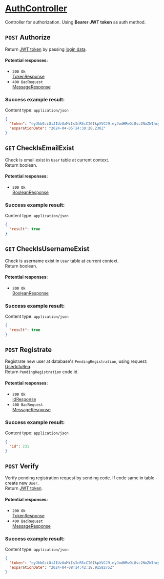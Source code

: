 # [AuthController](../../ProjectTisa/Controllers/BusinessControllers/UserRelatedControllers/AuthController.cs)

Controller for authorization. Using **Bearer JWT token** as auth method.
## `POST` Authorize
Return [JWT token](https://en.wikipedia.org/wiki/JSON_Web_Token) by passing [login data](../../ProjectTisa/Controllers/GeneralData/Requests/UserReq/UserLoginReq.cs).  
#### Potential responses:
* `200 Ok`<br>[TokenResponse](../../ProjectTisa/Controllers/GeneralData/Responses/TokenResponse.cs)
* `400 BadRequest`<br>[MessageResponse](../../ProjectTisa/Controllers/GeneralData/Responses/MessageResponse.cs)
### Success example result:
Content type: `application/json`
```json
{
  "token": "eyJhbGciOiJIUzUxMiIsInR5cCI6IkpXVCJ9.eyJodHRwOi8vc2NoZW1hcy54bWxzb2FwLm9yZy93cy8yMDA1LzA1L2lkZW50aXR5L2NsYWltcy9uYW1lIjoidGVzdCIsImh0dHA6Ly9zY2hlbWFzLnhtbHNvYXAub3JnL3dzLzIwMDUvMDUvaWRlbnRpdHkvY2xhaW1zL2VtYWlsYWRkcmVzcyI6InRlc3RAdGVzdC5jb20iLCJodHRwOi8vc2NoZW1hcy5taWNyb3NvZnQuY29tL3dzLzIwMDgvMDYvaWRlbnRpdHkvY2xhaW1zL3JvbGUiOiJTb21lUm9sZSIsImV4cCI6MTcxMjU3MDAwMCwiaXNzIjoid3d3LnRpc2EtYmFja2VuZC5jb20iLCJhdWQiOiJ3d3cudGlzYS1mcm9udGVuZC5jb20ifQ.PRXhoRT4AQTTwBwzfuVD_CtTSIYpZxPHwCWK1Atz2xVAWi1ZAuGNp-s4CSMyZtoyEezgWAhkQoLbekcYSBUqfA",
  "exparationDate": "2024-04-05T14:38:20.230Z"
}
```
## `GET` CheckIsEmailExist
Check is email exist in `User` table at current context.<br>Return boolean.
#### Potential responses:
* `200 Ok`<br>[BooleanResponse](../../ProjectTisa/Controllers/GeneralData/Responses/BooleanResponse.cs)
### Success example result:
Content type: `application/json`
```json
{
  "result": true
}
```
## `GET` CheckIsUsernameExist
Check is username exist in `User` table at current context.<br>Return boolean.
#### Potential responses:
* `200 Ok`<br>[BooleanResponse](../../ProjectTisa/Controllers/GeneralData/Responses/BooleanResponse.cs)
### Success example result:
Content type: `application/json`
```json
{
  "result": true
}
```
## `POST` Registrate
Registrate new user at database's `PendingRegistration`, using request: [UserInfoReq](../../ProjectTisa/Controllers/GeneralData/Requests/UserReq/UserInfoReq.cs).<br>Return `PendingRegistration` code id.
#### Potential responses:
* `200 Ok`<br>[IdResponse](../../ProjectTisa/Controllers/GeneralData/Responses/IdResponse.cs)
* `400 BadRequest`<br>[MessageResponse](../../ProjectTisa/Controllers/GeneralData/Responses/MessageResponse.cs)
### Success example result:
Content type: `application/json`
```json
{
  "id": 231
}
```
## `POST` Verify
Verify pending registration request by sending code. If code same in table - create new `User`.<br>Return [JWT token](https://en.wikipedia.org/wiki/JSON_Web_Token).
#### Potential responses:
* `200 Ok`<br>[TokenResponse](../../ProjectTisa/Controllers/GeneralData/Responses/TokenResponse.cs)
* `400 BadRequest`<br>[MessageResponse](../../ProjectTisa/Controllers/GeneralData/Responses/MessageResponse.cs)
### Success example result:
Content type: `application/json`
```json
{
  "token": "eyJhbGciOiJIUzUxMiIsInR5cCI6IkpXVCJ9.eyJodHRwOi8vc2NoZW1hcy54bWxzb2FwLm9yZy93cy8yMDA1LzA1L2lkZW50aXR5L2NsYWltcy9uYW1lIjoidGVzdCIsImh0dHA6Ly9zY2hlbWFzLnhtbHNvYXAub3JnL3dzLzIwMDUvMDUvaWRlbnRpdHkvY2xhaW1zL2VtYWlsYWRkcmVzcyI6InRlc3RAdGVzdC5jb20iLCJodHRwOi8vc2NoZW1hcy5taWNyb3NvZnQuY29tL3dzLzIwMDgvMDYvaWRlbnRpdHkvY2xhaW1zL3JvbGUiOiJTb21lUm9sZSIsImV4cCI6MTcxMjU3MDAwMCwiaXNzIjoid3d3LnRpc2EtYmFja2VuZC5jb20iLCJhdWQiOiJ3d3cudGlzYS1mcm9udGVuZC5jb20ifQ.PRXhoRT4AQTTwBwzfuVD_CtTSIYpZxPHwCWK1Atz2xVAWi1ZAuGNp-s4CSMyZtoyEezgWAhkQoLbekcYSBUqfA",
  "exparationDate": "2024-04-08T14:42:18.9158275Z"
}
```